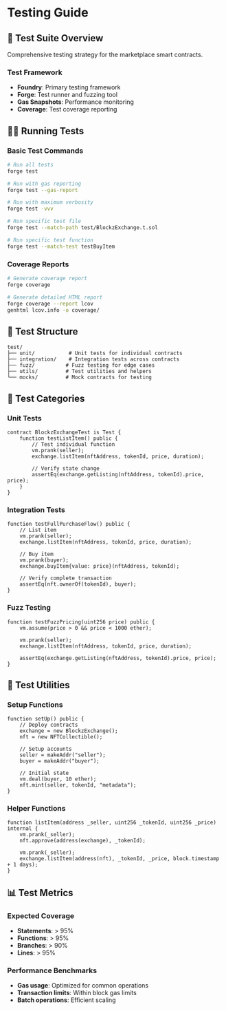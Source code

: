 # Testing Guide

## 🧪 Test Suite Overview

Comprehensive testing strategy for the marketplace smart contracts.

### Test Framework

- **Foundry**: Primary testing framework
- **Forge**: Test runner and fuzzing tool
- **Gas Snapshots**: Performance monitoring
- **Coverage**: Test coverage reporting

## 🏃‍♂️ Running Tests

### Basic Test Commands

```bash
# Run all tests
forge test

# Run with gas reporting
forge test --gas-report

# Run with maximum verbosity
forge test -vvv

# Run specific test file
forge test --match-path test/BlockzExchange.t.sol

# Run specific test function
forge test --match-test testBuyItem
```

### Coverage Reports

```bash
# Generate coverage report
forge coverage

# Generate detailed HTML report
forge coverage --report lcov
genhtml lcov.info -o coverage/
```

## 📁 Test Structure

```
test/
├── unit/           # Unit tests for individual contracts
├── integration/    # Integration tests across contracts
├── fuzz/          # Fuzz testing for edge cases
├── utils/         # Test utilities and helpers
└── mocks/         # Mock contracts for testing
```

## 🎯 Test Categories

### Unit Tests

```solidity
contract BlockzExchangeTest is Test {
    function testListItem() public {
        // Test individual function
        vm.prank(seller);
        exchange.listItem(nftAddress, tokenId, price, duration);

        // Verify state change
        assertEq(exchange.getListing(nftAddress, tokenId).price, price);
    }
}
```

### Integration Tests

```solidity
function testFullPurchaseFlow() public {
    // List item
    vm.prank(seller);
    exchange.listItem(nftAddress, tokenId, price, duration);

    // Buy item
    vm.prank(buyer);
    exchange.buyItem{value: price}(nftAddress, tokenId);

    // Verify complete transaction
    assertEq(nft.ownerOf(tokenId), buyer);
}
```

### Fuzz Testing

```solidity
function testFuzzPricing(uint256 price) public {
    vm.assume(price > 0 && price < 1000 ether);

    vm.prank(seller);
    exchange.listItem(nftAddress, tokenId, price, duration);

    assertEq(exchange.getListing(nftAddress, tokenId).price, price);
}
```

## 🔧 Test Utilities

### Setup Functions

```solidity
function setUp() public {
    // Deploy contracts
    exchange = new BlockzExchange();
    nft = new NFTCollectible();

    // Setup accounts
    seller = makeAddr("seller");
    buyer = makeAddr("buyer");

    // Initial state
    vm.deal(buyer, 10 ether);
    nft.mint(seller, tokenId, "metadata");
}
```

### Helper Functions

```solidity
function listItem(address _seller, uint256 _tokenId, uint256 _price) internal {
    vm.prank(_seller);
    nft.approve(address(exchange), _tokenId);

    vm.prank(_seller);
    exchange.listItem(address(nft), _tokenId, _price, block.timestamp + 1 days);
}
```

## 📊 Test Metrics

### Expected Coverage

- **Statements**: > 95%
- **Functions**: > 95%
- **Branches**: > 90%
- **Lines**: > 95%

### Performance Benchmarks

- **Gas usage**: Optimized for common operations
- **Transaction limits**: Within block gas limits
- **Batch operations**: Efficient scaling
